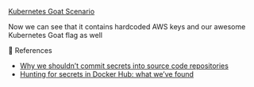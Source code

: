 [Kubernetes Goat Scenario](https://madhuakula.com/kubernetes-goat/docs/scenarios/scenario-1)

Now we can see that it contains hardcoded AWS keys and our awesome Kubernetes Goat flag as well

🔖 References
- [Why we shouldn’t commit secrets into source code repositories](https://littlemaninmyhead.wordpress.com/2021/04/05/why-we-shouldnt-commit-secrets-into-source-code-repositories/)
- [Hunting for secrets in Docker Hub: what we’ve found](https://blog.gitguardian.com/hunting-for-secrets-in-docker-hub/)